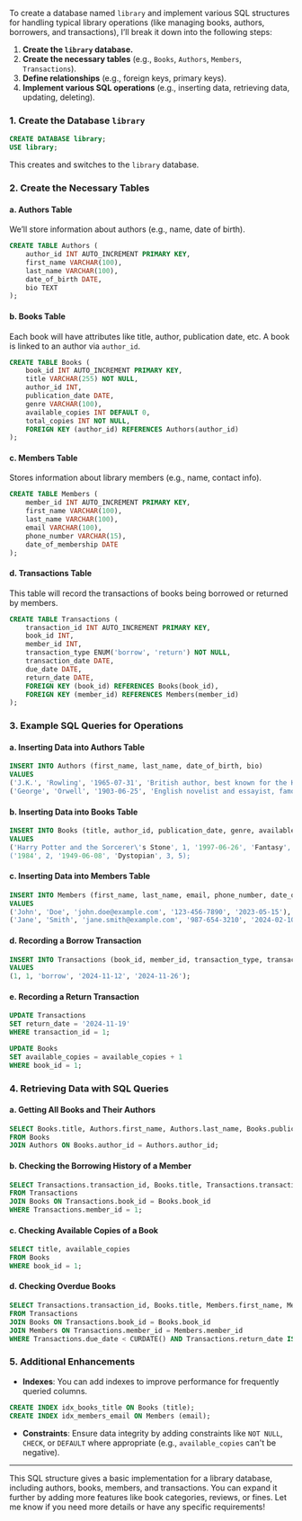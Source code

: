 To create a database named `library` and implement various SQL structures for handling typical library operations (like managing books, authors, borrowers, and transactions), I’ll break it down into the following steps:

1. **Create the `library` database.**
2. **Create the necessary tables** (e.g., `Books`, `Authors`, `Members`, `Transactions`).
3. **Define relationships** (e.g., foreign keys, primary keys).
4. **Implement various SQL operations** (e.g., inserting data, retrieving data, updating, deleting).

### 1. Create the Database `library`

```sql
CREATE DATABASE library;
USE library;
```

This creates and switches to the `library` database.

### 2. Create the Necessary Tables

#### a. **Authors Table**
We’ll store information about authors (e.g., name, date of birth).

```sql
CREATE TABLE Authors (
    author_id INT AUTO_INCREMENT PRIMARY KEY,
    first_name VARCHAR(100),
    last_name VARCHAR(100),
    date_of_birth DATE,
    bio TEXT
);
```

#### b. **Books Table**
Each book will have attributes like title, author, publication date, etc. A book is linked to an author via `author_id`.

```sql
CREATE TABLE Books (
    book_id INT AUTO_INCREMENT PRIMARY KEY,
    title VARCHAR(255) NOT NULL,
    author_id INT,
    publication_date DATE,
    genre VARCHAR(100),
    available_copies INT DEFAULT 0,
    total_copies INT NOT NULL,
    FOREIGN KEY (author_id) REFERENCES Authors(author_id)
);
```

#### c. **Members Table**
Stores information about library members (e.g., name, contact info).

```sql
CREATE TABLE Members (
    member_id INT AUTO_INCREMENT PRIMARY KEY,
    first_name VARCHAR(100),
    last_name VARCHAR(100),
    email VARCHAR(100),
    phone_number VARCHAR(15),
    date_of_membership DATE
);
```

#### d. **Transactions Table**
This table will record the transactions of books being borrowed or returned by members.

```sql
CREATE TABLE Transactions (
    transaction_id INT AUTO_INCREMENT PRIMARY KEY,
    book_id INT,
    member_id INT,
    transaction_type ENUM('borrow', 'return') NOT NULL,
    transaction_date DATE,
    due_date DATE,
    return_date DATE,
    FOREIGN KEY (book_id) REFERENCES Books(book_id),
    FOREIGN KEY (member_id) REFERENCES Members(member_id)
);
```

### 3. Example SQL Queries for Operations

#### a. **Inserting Data into Authors Table**

```sql
INSERT INTO Authors (first_name, last_name, date_of_birth, bio) 
VALUES 
('J.K.', 'Rowling', '1965-07-31', 'British author, best known for the Harry Potter series.'),
('George', 'Orwell', '1903-06-25', 'English novelist and essayist, famous for "1984" and "Animal Farm".');
```

#### b. **Inserting Data into Books Table**

```sql
INSERT INTO Books (title, author_id, publication_date, genre, available_copies, total_copies) 
VALUES 
('Harry Potter and the Sorcerer\'s Stone', 1, '1997-06-26', 'Fantasy', 5, 10),
('1984', 2, '1949-06-08', 'Dystopian', 3, 5);
```

#### c. **Inserting Data into Members Table**

```sql
INSERT INTO Members (first_name, last_name, email, phone_number, date_of_membership)
VALUES
('John', 'Doe', 'john.doe@example.com', '123-456-7890', '2023-05-15'),
('Jane', 'Smith', 'jane.smith@example.com', '987-654-3210', '2024-02-10');
```

#### d. **Recording a Borrow Transaction**

```sql
INSERT INTO Transactions (book_id, member_id, transaction_type, transaction_date, due_date)
VALUES 
(1, 1, 'borrow', '2024-11-12', '2024-11-26');
```

#### e. **Recording a Return Transaction**

```sql
UPDATE Transactions
SET return_date = '2024-11-19'
WHERE transaction_id = 1;

UPDATE Books
SET available_copies = available_copies + 1
WHERE book_id = 1;
```

### 4. Retrieving Data with SQL Queries

#### a. **Getting All Books and Their Authors**

```sql
SELECT Books.title, Authors.first_name, Authors.last_name, Books.publication_date, Books.genre 
FROM Books
JOIN Authors ON Books.author_id = Authors.author_id;
```

#### b. **Checking the Borrowing History of a Member**

```sql
SELECT Transactions.transaction_id, Books.title, Transactions.transaction_type, Transactions.transaction_date, Transactions.due_date, Transactions.return_date
FROM Transactions
JOIN Books ON Transactions.book_id = Books.book_id
WHERE Transactions.member_id = 1;
```

#### c. **Checking Available Copies of a Book**

```sql
SELECT title, available_copies 
FROM Books
WHERE book_id = 1;
```

#### d. **Checking Overdue Books**

```sql
SELECT Transactions.transaction_id, Books.title, Members.first_name, Members.last_name, Transactions.due_date
FROM Transactions
JOIN Books ON Transactions.book_id = Books.book_id
JOIN Members ON Transactions.member_id = Members.member_id
WHERE Transactions.due_date < CURDATE() AND Transactions.return_date IS NULL;
```

### 5. Additional Enhancements

- **Indexes**: You can add indexes to improve performance for frequently queried columns.
  
```sql
CREATE INDEX idx_books_title ON Books (title);
CREATE INDEX idx_members_email ON Members (email);
```

- **Constraints**: Ensure data integrity by adding constraints like `NOT NULL`, `CHECK`, or `DEFAULT` where appropriate (e.g., `available_copies` can't be negative).

---

This SQL structure gives a basic implementation for a library database, including authors, books, members, and transactions. You can expand it further by adding more features like book categories, reviews, or fines. Let me know if you need more details or have any specific requirements!
